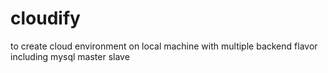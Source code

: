 # cloudify
to create cloud environment on local machine with multiple backend flavor including mysql master slave
